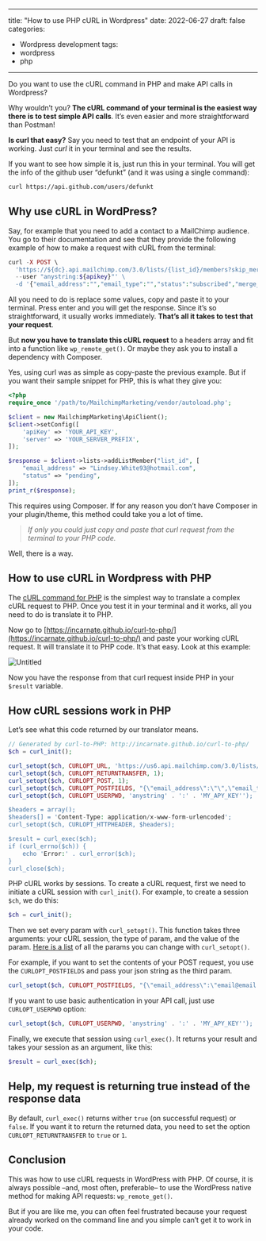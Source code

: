 
---
title: "How to use PHP cURL in Wordpress"
date: 2022-06-27
draft: false
categories: 
- Wordpress development
tags:
- wordpress
- php
---

Do you want to use the cURL command in PHP and make API calls in Wordpress?

 Why wouldn’t you? **The cURL command of your terminal is the easiest way there is to test simple API calls**. It’s even easier and more straightforward than Postman!

**Is curl that easy?** Say you need to test that an endpoint of your API is working. Just *curl* it in your terminal and see the results. 

If you want to see how simple it is, just run this in your terminal. You will get the info of the github user “defunkt” (and it was using a single command):

```bash
curl https://api.github.com/users/defunkt
```

## Why use cURL in WordPress?

Say, for example that you need to add a contact to a MailChimp audience. You go to their documentation and see that they provide the following example of how to make a request with cURL from the terminal:

```php
curl -X POST \
  'https://${dc}.api.mailchimp.com/3.0/lists/{list_id}/members?skip_merge_validation=<SOME_BOOLEAN_VALUE>' \
  --user "anystring:${apikey}"' \
  -d '{"email_address":"","email_type":"","status":"subscribed","merge_fields":{},"interests":{},"language":"","vip":false,"location":{"latitude":0,"longitude":0},"marketing_permissions":[],"ip_signup":"","timestamp_signup":"","ip_opt":"","timestamp_opt":"","tags":[]}'
```

All you need to do is replace some values, copy and paste it to your terminal. Press enter and you will get the response. Since it’s so straightforward, it usually works immediately. **That’s all it takes to test that your request**.

But **now you have to translate this cURL request** to a headers array and fit into a function like `wp_remote_get()`. Or maybe they ask you to install a dependency with Composer.

Yes, using curl was as simple as copy-paste the previous example. But if you want their sample snippet for PHP, this is what they give you:

```php
<?php
require_once '/path/to/MailchimpMarketing/vendor/autoload.php';

$client = new MailchimpMarketing\ApiClient();
$client->setConfig([
    'apiKey' => 'YOUR_API_KEY',
    'server' => 'YOUR_SERVER_PREFIX',
]);

$response = $client->lists->addListMember("list_id", [
    "email_address" => "Lindsey.White93@hotmail.com",
    "status" => "pending",
]);
print_r($response);
```

This requires using Composer. If for any reason you don’t have Composer in your plugin/theme, this method could take you a lot of time. 

> *If only you could just copy and paste that curl request from the terminal to your PHP code.*
> 

Well, there is a way.

## How to use cURL in Wordpress with PHP

The [cURL command for PHP](https://www.php.net/manual/fr/book.curl.php) is the simplest way to translate a complex cURL request to PHP. Once you test it in your terminal and it works, all you need to do is translate it to PHP.

Now go to [https://incarnate.github.io/curl-to-php/](https://incarnate.github.io/curl-to-php/) and paste your working cURL request. It will translate it to PHP code. It’s that easy. Look at this example:

![Untitled](https://s3-us-west-2.amazonaws.com/secure.notion-static.com/1f4a5083-7e6f-4485-a1b4-f7349555afaa/Untitled.png)

Now you have the response from that curl request inside PHP in your `$result` variable. 

## How cURL sessions work in PHP

Let’s see what this code returned by our translator means. 

```php
// Generated by curl-to-PHP: http://incarnate.github.io/curl-to-php/
$ch = curl_init();

curl_setopt($ch, CURLOPT_URL, 'https://us6.api.mailchimp.com/3.0/lists/5/members');
curl_setopt($ch, CURLOPT_RETURNTRANSFER, 1);
curl_setopt($ch, CURLOPT_POST, 1);
curl_setopt($ch, CURLOPT_POSTFIELDS, "{\"email_address\":\"\",\"email_type\":\"\",\"status\":\"subscribed\",\"merge_fields\":{},\"interests\":{},\"language\":\"\",\"vip\":false,\"location\":{\"latitude\":0,\"longitude\":0},\"marketing_permissions\":[],\"ip_signup\":\"\",\"timestamp_signup\":\"\",\"ip_opt\":\"\",\"timestamp_opt\":\"\",\"tags\":[]}");
curl_setopt($ch, CURLOPT_USERPWD, 'anystring' . ':' . 'MY_APY_KEY'');

$headers = array();
$headers[] = 'Content-Type: application/x-www-form-urlencoded';
curl_setopt($ch, CURLOPT_HTTPHEADER, $headers);

$result = curl_exec($ch);
if (curl_errno($ch)) {
    echo 'Error:' . curl_error($ch);
}
curl_close($ch);
```

PHP cURL works by sessions. To create a cURL request, first we need to initiate a cURL session with `curl_init()`. For example, to create a session `$ch`, we do this:

```php
$ch = curl_init();
```

Then we set every param with `curl_setopt()`. This function takes three arguments: your cURL session, the type of param, and the value of the param. [Here is a list](https://www.php.net/manual/en/function.curl-setopt.php) of all the params you can change with `curl_setopt()`.

For example, if you want to set the contents of your POST request, you use the `CURLOPT_POSTFIELDS` and pass your json string as the third param.

```php
curl_setopt($ch, CURLOPT_POSTFIELDS, "{\"email_address\":\"email@email.com",\"tags\":[]}");
```

If you want to use basic authentication in your API call, just use `CURLOPT_USERPWD` option:

```php
curl_setopt($ch, CURLOPT_USERPWD, 'anystring' . ':' . 'MY_APY_KEY'');
```

Finally, we execute that session using `curl_exec()`. It returns your result and takes your session as an argument, like this:

```php
$result = curl_exec($ch);
```

## Help, my request is returning true instead of the response data

By default, `curl_exec()` returns wither `true` (on successful request) or `false`. If you want it to return the returned data, you need to set the option `CURLOPT_RETURNTRANSFER` to `true` or `1`. 

## Conclusion

This was how to use cURL requests in WordPress with PHP. Of course, it is always possible –and, most often, preferable– to use the WordPress native method for making API requests: `wp_remote_get()`.

But if you are like me, you can often feel frustrated because your request already worked on the command line and you simple can’t get it to work in your code. 
